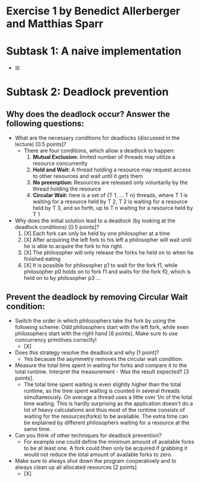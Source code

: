 # Exercise 1 by Benedict Allerberger and Matthias Sparr
# Subtask 1: A naive implementation
- [X]
# Subtask 2: Deadlock prevention
## Why does the deadlock occur? Answer the following questions:
- What are the necessary conditions for deadlocks (discussed in the lecture) [0.5 points]?
  - There are four conditions, which allow a deadlock to happen:
    1. **Mutual Exclusion:** limited number of threads may utilize a resource concurrently 
    2. **Hold and Wait:** A thread holding a resource may request access to other resources and wait until it gets them
    3. **No preemption:** Resources are released only voluntarily by the thread holding the resource
    4. **Circular Wait:** here is a set of {T 1, ... T n} threads, where T 1 is waiting for a resource held by T 2, T 2 is waiting for a resource held by T 3, and so forth, up to T n waiting for a resource held by T 1
- Why does the initial solution lead to a deadlock (by looking at the deadlock conditions) [0.5 points]?
    1. [X] Each fork can only be held by one philosopher at a time
    2. [X] After acquiring the left fork to his left a philosopher will wait until he is able to acquire the fork to his right.
    3. [X] The philosopher will only release the forks he held on to when he finished eating
    4. [X] It is possible for philosopher p1 to wait for the fork f1, while philosopher p0 holds on to fork f1 and waits for the fork f0, which is held on to by philosopher p3 ... 
## Prevent the deadlock by removing Circular Wait condition:
- Switch the order in which philosophers take the fork by using the following scheme: Odd philosophers start with the left fork, while even philosophers start with the right hand [6 points]. Make sure to use concurrency primitives correctly!
  - [X]
- Does this strategy resolve the deadlock and why [1 point]?
  - Yes because the asymmetry removes the circular wait condition. 
- Measure the total time spent in waiting for forks and compare it to the total runtime. Interpret the measurement - Was the result expected? [3 points].
  - The total time spent waiting is even slightly higher than the total runtime, as the time spent waiting is counted in several threads simultaneously. On average a thread uses a little over 1/n of the total time waiting. This is hardly surprising as the application doesn't do a lot of heavy calculations and thus most of the runtime consists of waiting for the resources(forks) to be available. The extra time can be explained by different philosophers waiting for a resource at the same time. 
- Can you think of other techniques for deadlock prevention?
  - For example one could define the minimum amount of available forks to be at least one. A fork could then only be acquired if grabbing it would not reduce the total amount of available forks to zero. 
- Make sure to always shut down the program cooperatively and to always clean up all allocated resources [2 points]
  - [X]
